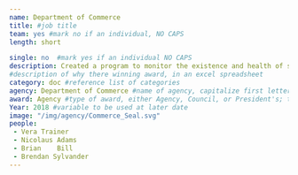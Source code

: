 ```yaml
---
name: Department of Commerce
title: #job title
team: yes #mark no if an individual, NO CAPS
length: short

single: no  #mark yes if an individual NO CAPS
description: Created a program to monitor the existence and health of shellfish along the northwest which prevents recalls for shellfish.
#description of why there winning award, in an excel spreadsheet
category: doc #reference list of categories
agency: Department of Commerce #name of agency, capitalize first letter of each name
award: Agency #type of award, either Agency, Council, or President's; this is case sensitive so make sure to match the options listed exactly. This section generates the format of the card
Year: 2018 #variable to be used at later date
image: "/img/agency/Commerce_Seal.svg"
people:
 - Vera	Trainer
 - Nicolaus	Adams
 - Brian	Bill
 - Brendan Sylvander
---
```

